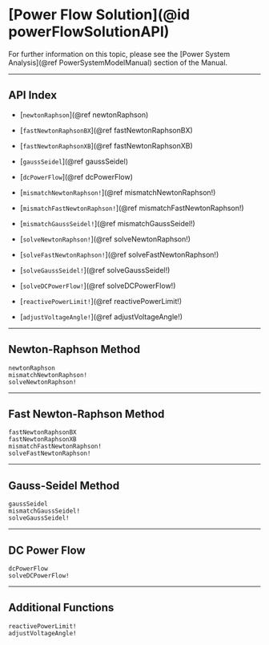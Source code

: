 # [Power Flow Solution](@id powerFlowSolutionAPI)

For further information on this topic, please see the [Power System Analysis](@ref PowerSystemModelManual) section of the Manual.

---

## API Index


* [`newtonRaphson`](@ref newtonRaphson)
* [`fastNewtonRaphsonBX`](@ref fastNewtonRaphsonBX)
* [`fastNewtonRaphsonXB`](@ref fastNewtonRaphsonXB)
* [`gaussSeidel`](@ref gaussSeidel)
* [`dcPowerFlow`](@ref dcPowerFlow)

* [`mismatchNewtonRaphson!`](@ref mismatchNewtonRaphson!)
* [`mismatchFastNewtonRaphson!`](@ref mismatchFastNewtonRaphson!)
* [`mismatchGaussSeidel!`](@ref mismatchGaussSeidel!)

* [`solveNewtonRaphson!`](@ref solveNewtonRaphson!)
* [`solveFastNewtonRaphson!`](@ref solveFastNewtonRaphson!)
* [`solveGaussSeidel!`](@ref solveGaussSeidel!)
* [`solveDCPowerFlow!`](@ref solveDCPowerFlow!)

* [`reactivePowerLimit!`](@ref reactivePowerLimit!)
* [`adjustVoltageAngle!`](@ref adjustVoltageAngle!)

---

## Newton-Raphson Method
```@docs
newtonRaphson
mismatchNewtonRaphson!
solveNewtonRaphson!
```

---

## Fast Newton-Raphson Method
```@docs
fastNewtonRaphsonBX
fastNewtonRaphsonXB
mismatchFastNewtonRaphson!
solveFastNewtonRaphson!
```

---

## Gauss-Seidel Method
```@docs
gaussSeidel
mismatchGaussSeidel!
solveGaussSeidel!
```

---

## DC Power Flow
```@docs
dcPowerFlow
solveDCPowerFlow!
```

---

## Additional Functions
```@docs
reactivePowerLimit!
adjustVoltageAngle!
```